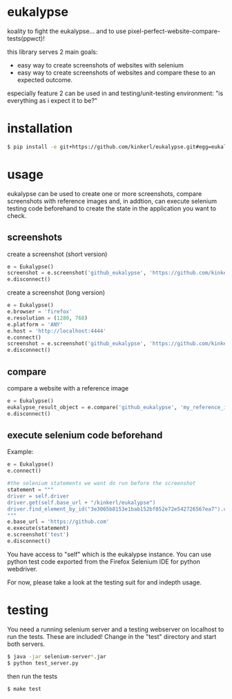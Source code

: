 eukalypse
=========

koality to fight the eukalypse... and to use pixel-perfect-website-compare-tests(ppwct)!

this library serves 2 main goals:

* easy way to create screenshots of websites with selenium
* easy way to create screenshots of websites and compare these to an expected outcome. 

especially feature 2 can be used in and testing/unit-testing environment: "is everything as i expect it to be?"

installation
============

```bash
$ pip install -e git+https://github.com/kinkerl/eukalypse.git#egg=eukalypse
```

usage
=====

eukalypse can be used to create one or more screenshots, compare screenshots with reference images and, in addtion, can execute selenium testing code beforehand to create the state in the application you want to check.

screenshots
-------------

create a screenshot (short version)
```python
e = Eukalypse()
screenshot = e.screenshot('github_eukalypse', 'https://github.com/kinkerl/eukalypse')
e.disconnect()
```

create a screenshot (long version)
```python
e = Eukalypse()
e.browser = 'firefox'
e.resolution = (1280, 768)
e.platform = 'ANY'
e.host = 'http://localhost:4444'
e.connect()
screenshot = e.screenshot('github_eukalypse', 'https://github.com/kinkerl/eukalypse')
e.disconnect()
```

compare
-----------

compare a website with a reference image
```python
e = Eukalypse()
eukalypse_result_object = e.compare('github_eukalypse', 'my_reference_image.png', 'https://github.com/kinkerl/eukalypse')
e.disconnect()
```


execute selenium code beforehand
--------------------------------

Example:

```python
e = Eukalypse()
e.connect()

#the selenium statements we want do run before the screenshot
statement = """
driver = self.driver
driver.get(self.base_url + "/kinkerl/eukalypse")
driver.find_element_by_id("3e3065b8153e1bab152bf852e72e542726567ea7").click()
"""
e.base_url = 'https://github.com'
e.execute(statement)
e.screenshot('test')
e.disconnect()
```

You have access to "self" which is the eukalypse instance.
You can use python test code exported from the Firefox Selenium IDE for python webdriver.


For now, please take a look at the testing suit for and indepth usage. 

testing
==========

You need a running selenium server and a testing webserver on localhost to run the tests. These are included! Change in the "test" directory and start both servers.

```bash
$ java -jar selenium-server*.jar
$ python test_server.py
```

then run the tests

```bash
$ make test
```

